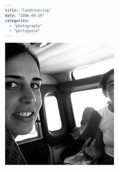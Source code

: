 ```yaml
---
title: "landrovering"
date: "2006-09-19"
categories: 
  - "photography"
  - "portuguese"
---
```


[![](images/landrover.jpg)](http://photos1.blogger.com/blogger/7083/408/1600/landrover.jpg)
